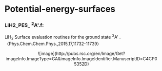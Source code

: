 # Potential-energy-surfaces
### LiH2_PES_ <sup>2</sup>A'.f:
LiH<sub>2</sub> Surface evaluation routines for the ground state <sup>2</sup>A' .（Phys.Chem.Chem.Phys.,2015,17,11732-11739）
<center>![image](http://pubs.rsc.org/en/Image/Get?imageInfo.ImageType=GA&imageInfo.ImageIdentifier.ManuscriptID=C4CP05352D)</center>
